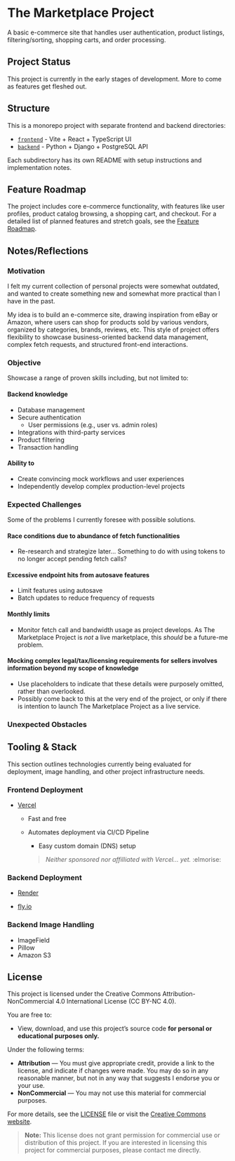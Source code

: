 # The Marketplace Project

A basic e-commerce site that handles user authentication, product listings, filtering/sorting, shopping carts, and order processing.

## Project Status

This project is currently in the early stages of development. More to come as features get fleshed out.

## Structure

This is a monorepo project with separate frontend and backend directories:

- [`frontend`](./frontend/README.md) - Vite + React + TypeScript UI
- [`backend`](./backend/README.md) - Python + Django + PostgreSQL API

Each subdirectory has its own README with setup instructions and implementation notes.

## Feature Roadmap

The project includes core e-commerce functionality, with features like user profiles, product catalog browsing, a shopping cart, and checkout. For a detailed list of planned features and stretch goals, see the [Feature Roadmap](./docs/roadmap.md).

## Notes/Reflections

### Motivation

I felt my current collection of personal projects were somewhat outdated, and wanted to create something new and somewhat more practical than I have in the past.

My idea is to build an e-commerce site, drawing inspiration from eBay or Amazon, where users can shop for products sold by various vendors, organized by categories, brands, reviews, etc. This style of project offers flexibility to showcase business-oriented backend data management, complex fetch requests, and structured front-end interactions.

### Objective

Showcase a range of proven skills including, but not limited to:

#### Backend knowledge

- Database management
- Secure authentication
  - User permissions (e.g., user vs. admin roles)
- Integrations with third-party services
- Product filtering
- Transaction handling

#### Ability to

- Create convincing mock workflows and user experiences
- Independently develop complex production-level projects

<!-- // VISUAL BREAK -->

### Expected Challenges

Some of the problems I currently foresee with possible solutions.

#### Race conditions due to abundance of fetch functionalities

- Re-research and strategize later... Something to do with using tokens to no longer accept pending fetch calls?

#### Excessive endpoint hits from autosave features

- Limit features using autosave
- Batch updates to reduce frequency of requests

#### Monthly limits

- Monitor fetch call and bandwidth usage as project develops. As The Marketplace Project is _not_ a live marketplace, this _should_ be a future-me problem.

#### Mocking complex legal/tax/licensing requirements for sellers involves information beyond my scope of knowledge

- Use placeholders to indicate that these details were purposely omitted, rather than overlooked.
- Possibly come back to this at the very end of the project, or only if there is intention to launch The Marketplace Project as a live service.

<!-- // VISUAL BREAK -->

### Unexpected Obstacles

<!--
TODO
  Add content as we encounter roadblocks
-->

## Tooling & Stack

This section outlines technologies currently being evaluated for deployment, image handling, and other project infrastructure needs.

### Frontend Deployment

- [Vercel](https://vercel.com/)

  - Fast and free
  - Automates deployment via CI/CD Pipeline
    - Easy custom domain (DNS) setup

    > _Neither sponsored nor affilliated with Vercel... yet._ :elmorise:

### Backend Deployment

- [Render](https://render.com/)

- [fly.io](https://fly.io/)

### Backend Image Handling

- ImageField
- Pillow
- Amazon S3

## License

This project is licensed under the Creative Commons Attribution-NonCommercial 4.0 International License (CC BY-NC 4.0).

You are free to:

- View, download, and use this project’s source code **for personal or educational purposes only.**

Under the following terms:

- **Attribution** — You must give appropriate credit, provide a link to the license, and indicate if changes were made. You may do so in any reasonable manner, but not in any way that suggests I endorse you or your use.
- **NonCommercial** — You may not use this material for commercial purposes.

For more details, see the [LICENSE](./LICENSE.txt) file or visit the [Creative Commons website](https://creativecommons.org/licenses/by-nc/4.0/).

> **Note:** This license does not grant permission for commercial use or distribution of this project. If you are interested in licensing this project for commercial purposes, please contact me directly.
